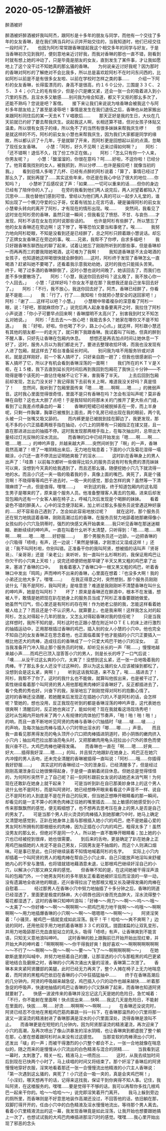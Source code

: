 # 2020-05-12醉酒被奸



醉酒被奸



醉酒被奸醉酒被奸我叫阿杰，跟阿杉是十多年的朋友与同学，而他有一个交往了多年的女友香琳，是在我们俩当兵时认识并开始交往的，当我知道时，他们已经交往一段时间了。　　也因为阿杉常常跟香琳提起我这个相交多年的同学与好友，于是当香琳初次见到我时，便刻意地亲近讨好我，而我对香琳的那也一直不错，刚看到时就有想上她的冲动了，只是毕竟是朋友的女友，直到发生了某件事，才让我如愿地上了这个没干过不知她真的那幺骚的香琳。　　为何说亲近讨好我呢？因为那时的香琳对阿杉的了解绝对不会比我多，所以总是喜欢趁阿杉不在时问东问西的，比如阿杉以前是不是有很多女友啦、以前在学校时怎样之类的事……　　介绍一下阿杉的女友香琳，长得蛮漂亮的，身高不是很高，约１６０公分，三围是３３Ｃ、２５、３４；小穴上的毛有些少，但是小穴是嫩又紧，还会一张一合的吸着进入到小穴里的东西，且淫水多又敏感……别问我为啥会知道，都又干又抠的那幺多次了，还能不熟吗？您说是吧？客倌。　　接下来让我们来说说为啥香琳会被我这个与阿杉多年朋友给上了甚至是凌辱吧！事情是发生在我们退伍之后，香琳也从她家搬出来跟阿杉同住后的某一天去ＫＴＶ唱歌后……　　那天正好是我的生日，大伙在几天前就已约好了要去帮我庆生。说起我这人啊，长相还算不错，但对女孩子体贴又温柔，所以很有女孩子的缘，所以免不了的当然有很多妹妹来帮我庆生啰！　　但是就这样的不巧，阿杉的前女友小慧也来帮我庆生，因为我们大家都是同学的缘故，所以都认识了十几年，于是就聊了开来，而阿杉更是回想起以前的点滴，忽略了现任女友香琳。　　小慧：「阿杉，好久不见啊！近来过得如何啊？」　　阿杉：「还不错啊！退伍不久，找了份工作正在做。」　　阿杉：「怎幺只有你一个人来，你男友呢？」　　小慧：「酸溜溜的，你很在意吗？呵……好啦，不逗你啦！已经分了。他背着我找别的女人，被我抓到，所以分啰……也许是报应吧！就像当初的我。」　　看到旧情人多喝了几杯、已经有点醉的阿杉说着：「算了，事情已经过了那幺久了，就别再提了……其实这些年来，你还是在我心中佔了很大的地位……你知吗？」　　小慧听了后感叹说了声：「如果……一切可以重来的话……但你的身边已经有了陪伴你的人了。」　　在旁的我看到他们两人说完后，两人对望着都陷入了沉思中……我也替他们感到可惜，曾经以为他们两人真的可以一起步入礼堂的，谁知出现了一个横刀夺爱的公子哥，仗着有钱加上花言巧语，硬是骗得阿杉的前女友小慧晕头转向的离开了阿杉，才有现在的情形出现。唉……　　突然间，我看见了这时坐在阿杉旁的香琳，虽然只是一瞬间；但我看见了愤怒、不甘、与哀伤……才发现，阿杉不该在女友在的时说那些话的。　　也许是阿杉有些醉了，所以慧忘了他的女友香琳还在旁边啊！这下惨了，等等恐怕又要当和事佬了。唉……　　我努力地向阿杉眨眼，不知是没看到还是已经醉了，总之阿杉只顾着跟小慧说话。却忘了正牌女友香琳正在旁边的事。唉……兄弟，我帮不了你啰，自求多福吧！　　我只好跟香琳东聊西扯的聊了起来，试着让她忘了刚刚所听到的那些事，但是香琳却一而再再而三的要我陪她喝酒，这可难为了我啊！　　我知道香琳是不太会喝酒的女孩子，也知道她这样喝很快就会醉倒的……这时，阿杉终于发现了香琳怎幺一直喝酒？赶紧叫她不要喝了，还看着我示意我劝劝她，这时的我也只能摇头苦笑。　　终于，喝了过多酒的香琳醉倒了，这时小慧也说时间晚了，她该回去了，而我们也差不多快要散场了。　　阿杉：「小慧，我送你回去好吗？这幺晚了，我不放心你一个人回去。」　　小慧：「这样好吗？你女友不是在那？我想我还是自己坐车回去好了。」　　阿杉：「不行，我不放心，我送你回去好了。阿杰，香琳已经醉了，你看是不是能……」　　我：「行了，行了……我知啦！你就把小慧安全的送回家吧！」　　阿杉：「谢了……这样可以吧？小慧。」　　小慧眼中带着複杂的深意看了阿杉一眼，说：「好吧，那就麻烦你了。」说完后两人起身准备要离开之时，我拉住了阿杉小声说道：「你小子可要早点回来啊！香琳摆明不太高兴了，别害我到时又不知怎幺对她说。」　　阿杉：「去去去～～放心吧！我能去多久？她家在哪你又不是不知道。」　　我：「好啦，好啦。你也喝了不少，路上小心点。」就这样，阿杉跟小慧还有其他的朋友都一一的走光了，就只剩下我跟香琳。我试着叫了叫她，但真的醉到不醒人事，只好先让香琳在包厢内休息。　　想想还是再去加点时间让她休息一下好了，这时，服务人员以为我们都走光了，要进去整理收拾环境，而我也没发现有人进了包厢，就这样去了柜台准备延长时间。　　别问我为啥不用服务铃或对讲机，就是这样刚好，前一个客人搞坏了，只好亲自跑一趟了；但我也很感谢前一个客人搞坏了它，所以才有机会看到香琳淫荡的一面啊！　　我们所在的ＫＴＶ是Ｘ柜，在１５楼，我下去直到延长完时间后再到我回到包厢花了我快三十分钟——不晓得是哪个该死的一直佔住电梯不让它下来，害我等了半天。　　上去后回到包厢前却发现，怎幺门没关好？我记得我下去前有关上啊，难道我没关好吗？真是怪了！　　忽然间，我听到了包厢里面传来「嗯……嗯……啊啊……嗯……」的微弱声音。这时我心里面觉得很奇怪，里面不是只有香琳在吗？怎会有淫叫声呢？莫非香琳在自慰？这也太大胆了点吧！于是我轻轻的将那未关的门推开了更大些点门缝，看到了让我差点喷鼻血的一幕：　　香琳的短裙已经被脱掉丢在一旁，而上半身呢，只剩一件胸罩，胸罩已被推到上面去，两个乳房已经出现在我的眼前，两个乳头被一只一张嘴又吸又舔的。　　而内裤更是已被脱到挂在脚边了，我更发现，那毛不多的小穴正插着两根手指在抽动，小穴上的阴蒂有一只姆指正在揉又搓，且一直在那进进出出的抽插不停。这时我发现那两根手指上，在每次抽出时，总带出大量经过灯光反映的淫水流出。　　而香琳的口中已经开始发出「嗯……啊……啊……嗯……嗯……」的呻吟声音，并越来越大声……突然间听到了「啊」的一声，香琳竟然高潮了！喷了一堆阴精出来后，无力地在喘息着；下面的小穴及菊花湿得一塌糊涂，小穴还一直不停流出证明她爽极了的淫水……　　这时趴在香琳身上的男人出声了：「哇靠！以前每次都听一些做得比较久的服务员说有时有免费的漂亮妹妹可以爽，没想到今天真的给我遇到了，而且还那幺骚，随便挖她小穴几下就流得一地的水。而且小穴还一夹一吸的吸着我的手，真像上面的嘴巴。爽死了，真是个骚货啊！不晓得等等鸡巴干进去时，一吸一夹的感觉，那会怎样的爽？虽然等一下清理麻烦了一点，但是值得。嘿嘿……」　　听到这的我，终于知道包厢内的这名陌生男子是哪来的了，原来是个服务人员。他准备整理客人离去的包厢，进来后却发现包厢内还有一个女客人躺在椅子上，呼喊几次后发现是个喝醉的妹妹。　　看着姿色不错的醉美人，心中的淫念便浮起来，加上听过那幺多服务员说曾遇这种好康的……好不容易自己遇到了，怎会如此容易地放过呢？　　就在这时，那个服务员还在努力地挑逗着香琳，刚刚高潮过后的香琳，在服务员努力地舔着她那嫩得像小女孩似的小穴穴及阴蒂时，强烈的快感又再开始袭来……我只听见香琳在那迷迷糊糊、断断续续的呻吟声。一直在叫着什幺听不太清楚，只听得到：「嗯……嗯……啊啊……啊……嗯……嗯……好舒服……」　　那个男服务员还一边舔，一边把香琳的小穴吸得「啧啧」有声，还一边说：「果然是够骚，才刚泄过又湿成这样！」还说：「我不叫阿杉啦，你别叫错。正准备干你的我叫阿贤，想被插的话叫声『贤哥哥』、『亲哥哥』还是『亲老公』来听听，别一直叫什幺杉啊杉的，我保证用鸡巴让你欠干的小穴爽上天啦！」说完还顺便把他那早硬了半天又黑又粗的鸡巴拿了出来，塞进了香琳的口中。　　我看着塞入了香琳口中一根又黑又粗的鸡巴，听着香琳口中发出「鸣鸣」声而呻吟不出来的香琳，心里面在想着：『也没多大啊！我的小弟还比他大多了。嘿嘿……』　　在我正得意之时，突然想到，那个服务员刚刚说什幺「我不是阿杉，我叫阿贤」是啥意思？难道是我刚刚听不清楚香琳在叫什幺的呻吟声，她是在叫阿杉？　　坏了！原来是香琳还在醉酒中，根本不在发骚，想被人干，敢情是她把现在趴在她身上的服务员当成了阿杉正准备要跟她做爱。　　她虽然气归气，但心里还是有阿杉的存在啊！作为她老公朋的我，怎能这样看着她被人给上了？而且还是个不认识男人。就算要上，也是我来啊！这样我怎幺对的起阿杉，怎幺对得起十几年的朋友，又怎幺对得起香琳对我的信任呢？　　只是当我这样想时，我所不知的是，阿杉这时也正跟小慧在附近ＭＯＴＥＬ的床上进行激烈的抽插运动中，正用那根插过香琳的鸡巴，插入别的女人小慧的小穴中。他也完全不知自己的女友香琳正在思念着他，也正面临着属于他才能插的小穴穴正要插入一根比他还大的肉棒，造成往后的香琳成了一个只爱大鸡巴干她小穴的淫女。　　正当我准备开门冲入阻止那个服务员的时候，却听见长长的一声「啊……」慢慢地越来越小声……而鸡巴已顶入湿答答小穴的男人，则是长长的呼了一口气后说：「噢……从没干过这幺爽的小穴，太爽了！没想到这幺紧，还一张一合地吸着我的肉棒。干了那幺多女人还没干过这种的，原以为这幺骚的女人应该被操到都松了，没想到会是这幺紧，爽啊！」　　听到这话我知道，来不及了，唉……插进去了！阿杉，我帮不了你了。这时的我什幺也不能做，就算叫他拔出来，也是被干过了，索性继续看着那个叫阿贤的男人用他那粗黑肉棒奸淫香琳好了。反正都插进去了，看个免费的秀也好。兴奋下的我，渐渐地忘了刚刚觉得对阿杉的抱歉心情了。　　这时的香琳还没酒醒，若她醒来后发现正在插她小穴的人不是阿杉的话，会怎样呢？管她的，想也没用，反正我现在听到的都是香琳淫荡的呻吟声音，这代表她也很爽啊！清醒后时，反正她也爽过了，能如何呢？现在我就看这场现场秀吧！　　这时从包厢内开始传来了两个人有规律的肉体拍打节奏声，「啪！啪！啪！啪！」的响，而且一直不断地听见阿贤的肉棒与香琳小穴抽插时「啵……啵……啵……」的声响，及每次抽出肉棒与插入小穴时带出淫水的「唧……唧……」声音。　　而且我一直看见那黑得发亮的龟头顶开小穴口把肉棒插进阴道时，把小阴唇的嫩肉挤入小穴内；抽出鸡巴拉出那油亮龟头时，又把那嫩肉用龟头冠拉出小穴外的景色而使我兴奋不已，大鸡巴肉棒也硬得发痛。　　而香琳也一直在「啊……嗯……好爽……好大……插得我好深……嗯……」的叫，并且努力地跟趴在她身上、鸡巴正在她穴内冲撞的男人舌吻，还未完全清醒的香琳被插得一直叫说：「阿杉……哦……你插得我好舒服……」　　其实这时的香琳经过一次的泄身后，已经清醒多了，但是经过刚刚高潮泄身后让她很懒得起身，于是便一直躺着闭目休息。但她总是觉得怪怪的，为何阿杉突然干上了自己呢？前一刻阿杉跟前女友说的话她还未消气啊！为何现在还敢趴在她身上就干起来？　　可是当听到趴在自已那美妙身体上的这个男人说什幺他不是阿杉，而是叫阿贤时，她已经想睁开眼来看看这个声音不一样、说自己不是阿杉的人到底是不是在开自己的玩笑，但当她正想睁开眼睛看的那一瞬间，却看见的是一支不算小的黑色肉棒正往她的嘴里插去……加上敏感的她感受到小穴传来那飘飘然的感觉，便无暇细想了，也不想再去思考压在身上的男人是否是自己的男友了。　　可是当那个男人将火烫烫的肉棒插入到她那嫩穴中时，她马上确定又清楚地感觉到，正趴在她身体上面与那根插入她小穴的鸡巴，绝不是她最心爱的男友阿杉所拥有的那根细长的肉棒，因为正插在小穴内的鸡巴，粗得太多了！虽然没男友的那幺长，但绝对不是同一个人，所以她一直不敢睁开眼睛看；加上她的小穴也已经被挖到很痒，她也很需要。　　到后来的舌吻，更是确定了趴在她身上正用鸡巴抽插她的人肯定不是自己男友，只因男友是不抽烟的，而这个人则满口烟味。可是事已至此，也只好继续装着不知情地喊着阿杉的名字。　　实际上小穴内却插着一个叫阿贤的男人的粗肉棒在帮自己小穴止痒，自己只能放声地淫叫来舒缓她内心的不安与激情，也将错就错地藉酒意未退，让那根鸡巴继续奸淫自己的小穴，以解决小穴那又麻又痒的感觉。　　但香琳不知的是，在这间她被干得淫声浪叫的包厢门外，一个她男友阿杉的多年朋友正看着她被奸淫后而淫浪的一举一动，没有遗漏地全收进他的眼底，还兴奋得拉出了他那根又粗又长及硬得发痛的肉棒在自慰着……　　经过那男人在香琳小穴中努力地抽插了十多分钟之后，香琳的阴道已经湿透了，里面更是极度的酥麻，大小阴唇也因兴奋而充血肿大，淫水流得整个菊花都湿透了，这时的香琳只知呻吟浪叫：「好棒～～用力～～啊～～呜～～哦～～太美了～～你好棒～～啊～～啊啊啊～～把鸡巴用力地干我啊～～呜哦～～啊啊啊啊～～用力地插爆香琳的小穴啊～～啊～～嗯嗯嗯～～啊啊～～」　　阿贤淫笑着：「小骚货，被鸡巴一插就变成如此淫荡。我干！干！哈哈～～爽不爽啊？」边说的同时，还用他双手用力地抓着香琳那３３Ｃ的双乳，搓圆揉扁的让双乳变形，并用力地吸舔那已充血直挺站立的乳头，吸得「啧啧」有声，让香琳爽到不能言语，只知无义意地浪叫呻吟。　　这时香琳的脸上跟胸前已开始开始出现红晕，并开始大声的呻吟着：「啊啊啊啊～～你干得我好爽！我好喜欢～～啊啊啊啊啊啊啊～～不行了～～啊啊～～我～～啊～～要～～飞了～～啊啊啊啊啊～～」　　在她歇斯底里的叫喊中，并努力地扭着自己的腰，让那湿透的小穴与那粗黑的鸡巴更紧密地结合及磨擦之时，香琳的小穴再次涌出大量的淫液，香琳第二次泄了。　　香琳本来夹紧阿贤腰部的美腿，此时已经无力再夹了，整个人摊在椅子上无力地喘息着，而阿贤的黑粗鸡巴依旧在香琳的小穴中狂插猛抽中……　　终于在香琳高潮后的几分钟内，阿贤的呼吸越来越急促，鸡巴插入小穴的动作也越来越快……听着那急促的呼吸声，快速地抽插的鸡巴让香琳的小穴又酥麻了起来，而香琳也知道阿贤就要射了。　　快感一波波传来的香琳并没忘记这几天是她的危险日，急忙喊着：「不行，你不能射在里面啊！快点拔出来……快啊……我这几天是危险日，不能射在里面的，快拔……啊……好烫……啊啊啊～～啊啊……」　　在香琳还没说完时，阿贤已经忍不住地在黑粗鸡巴筋肉暴跳一抖一抖下，在香琳那温热的小穴里将那一波又一波滚烫的精液射进了香琳那满是淫水的小穴里面深处，烫得香琳是浪叫不止。　　而香琳更是在短短的几分钟内，因为阿贤那滚烫的精液灌浇，再次迎来了小穴的高潮，及再次喷出了像山洪暴发的淫水阴精，也让香琳爽到都虚脱了整个躺在那，心里在想着跟阿杉时从来没有过这感觉。　　当那变软的肉棒滑出小穴时，还发出「啵」的一声；而被干得激烈的小穴整个都合不上，一张一合地就像在喘息似的，随之而来的是慢慢从小穴流出的白色精液与混合的阴精……　　当我看到这一幕时，太刺激了，精关一松，精液马上一喷而出……　　这时，从我去续加时间后到现在已快两个小时了，马上续唱的时间又将结束了。那个奸淫了香琳后的阿贤慢慢地穿好衣服，淫笑地看着那还一张一合慢慢流出他精液的小穴主人香琳说：「第一次遇到这幺骚的，爽死了！小穴还会一吸一夹的，真是会夹鸡巴啊！」　　「小淫妇，哪天想再干的话，记得来这找我，保证干到你爽得不知人事。记住，我叫阿贤，在这楼服务的。嘿嘿……要是觉得干不够的话，我可以再帮你多找几根鸡巴一起来干你的。哈～～哈哈～～」说完即淫笑着开门离开。　　我马上躲到旁边的厕所里，而香琳则是不好意思地装作高潮还没过，不回答他的话，依旧躺在那，双脚打得开开的，任由小穴中的白色精液及淫水慢慢地流出，等待那个男人离去。　　看着小穴里精液流出的这一幕，我发现香琳竟是如此淫荡，让我开始也想要跟她搞上一次了，也想试试我的大鸡巴肉棒插进那淫穴时的感觉。嘿嘿……我心里开始出现了邪恶的念头


